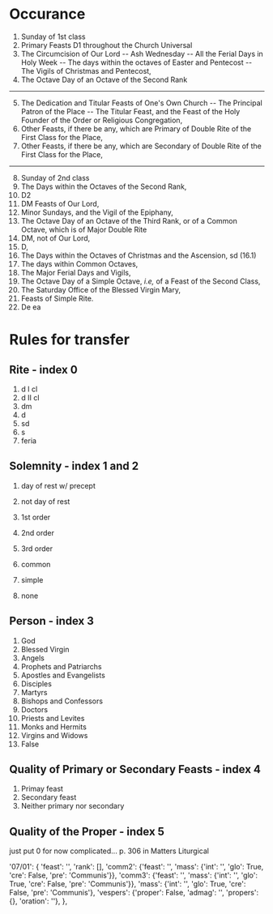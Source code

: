# Occurance

1. Sunday of 1st class
2. Primary Feasts D1 throughout the Church Universal
3. The Circumcision of Our Lord -- Ash Wednesday -- All the Ferial Days in Holy Week -- The days within the octaves of Easter and Pentecost -- The Vigils of Christmas and Pentecost,
4. The Octave Day of an Octave of the Second Rank
---
5. The Dedication and Titular Feasts of One's Own Church -- The Principal Patron of the Place -- The Titular Feast, and the Feast of the Holy Founder of the Order or Religious Congregation,
6. Other Feasts, if there be any, which are Primary of Double Rite of the First Class for the Place, 
7. Other Feasts, if there be any, which are Secondary of Double Rite of the First Class for the Place, 
---
8. Sunday of 2nd class
9.  The Days within the Octaves of the Second Rank,
10. D2
11. DM Feasts of Our Lord,
12. Minor Sundays, and the Vigil of the Epiphany,
13. The Octave Day of an Octave of the Third Rank, or of a Common Octave, which is of Major Double Rite
14. DM, not of Our Lord,
15. D,
16. The Days within the Octaves of Christmas and the Ascension, sd (16.1) 
17. The days within Common Octaves, 
18. The Major Ferial Days and Vigils,
19. The Octave Day of a Simple Octave, *i.e,* of a Feast of the Second Class,
20. The Saturday Office of the Blessed Virgin Mary,
21. Feasts of Simple Rite.
22. De ea

# Rules for transfer

## Rite - index 0

1. d I cl
2. d II cl
3. dm
4. d
5. sd
8. s
9. feria

## Solemnity - index 1 and 2

1. day of rest w/ precept
2. not day of rest

1. 1st order
2. 2nd order
3. 3rd order
4. common
5. simple
6. none

## Person - index 3

1. God
2. Blessed Virgin
3. Angels
4. Prophets and Patriarchs
5. Apostles and Evangelists
6. Disciples
7. Martyrs
8. Bishops and Confessors
9. Doctors
10. Priests and Levites
11. Monks and Hermits
12. Virgins and Widows
13. False

## Quality of Primary or Secondary Feasts - index 4

1. Primay feast
2. Secondary feast
3. Neither primary nor secondary

## Quality of the Proper - index 5

just put 0 for now
complicated... p. 306 in Matters Liturgical


'07/01': {
    'feast': '',
    'rank': [],
    'comm2': {'feast': '', 'mass': {'int': '', 'glo': True, 'cre': False, 'pre': 'Communis'}},
    'comm3': {'feast': '', 'mass': {'int': '', 'glo': True, 'cre': False, 'pre': 'Communis'}},
    'mass': {'int': '', 'glo': True, 'cre': False, 'pre': 'Communis'},
    'vespers': {'proper': False, 'admag': '', 'propers': {}, 'oration': ''},
},